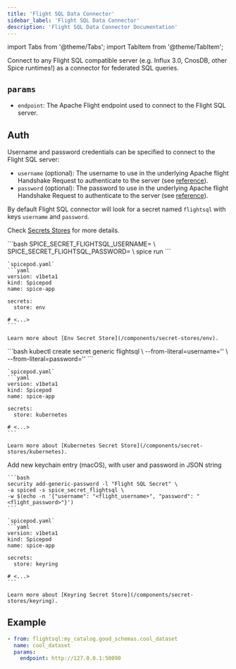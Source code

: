 ```yaml
---
title: 'Flight SQL Data Connector'
sidebar_label: 'Flight SQL Data Connector'
description: 'Flight SQL Data Connector Documentation'
---
```


import Tabs from '@theme/Tabs';
import TabItem from '@theme/TabItem';

Connect to any Flight SQL compatible server (e.g. Influx 3.0, CnosDB, other Spice runtimes!) as a connector for federated SQL queries.

## `params`

- `endpoint`: The Apache Flight endpoint used to connect to the Flight SQL server.

## Auth

Username and password credentials can be specified to connect to the Flight SQL server:

- `username` (optional): The username to use in the underlying Apache flight Handshake Request to authenticate to the server (see [reference](https://arrow.apache.org/docs/format/Flight.html#authentication)).
- `password` (optional): The password to use in the underlying Apache flight Handshake Request to authenticate to the server (see [reference](https://arrow.apache.org/docs/format/Flight.html#authentication)).

By default Flight SQL connector will look for a secret named `flightsql` with keys `username` and `password`.

Check [Secrets Stores](/components/secret-stores) for more details.

<Tabs>
  <TabItem value="env" label="Env">
    ```bash
    SPICE_SECRET_FLIGHTSQL_USERNAME=<flight_username> \
    SPICE_SECRET_FLIGHTSQL_PASSWORD=<flight_password> \
    spice run
    ```

    `spicepod.yaml`
    ```yaml
    version: v1beta1
    kind: Spicepod
    name: spice-app

    secrets:
      store: env

    # <...>
    ```

    Learn more about [Env Secret Store](/components/secret-stores/env).

  </TabItem>
  <TabItem value="k8s" label="Kubernetes">
    ```bash
    kubectl create secret generic flightsql \
      --from-literal=username='<flight_username>' \
      --from-literal=password='<flight_password>'
    ```

    `spicepod.yaml`
    ```yaml
    version: v1beta1
    kind: Spicepod
    name: spice-app

    secrets:
      store: kubernetes

    # <...>
    ```

    Learn more about [Kubernetes Secret Store](/components/secret-stores/kubernetes).

  </TabItem>
  <TabItem value="keyring" label="Keyring">
    Add new keychain entry (macOS), with user and password in JSON string

    ```bash
    security add-generic-password -l "Flight SQL Secret" \
    -a spiced -s spice_secret_flightsql \
    -w $(echo -n '{"username": "<flight_username>", "password": "<flight_password>"}')
    ```

    `spicepod.yaml`
    ```yaml
    version: v1beta1
    kind: Spicepod
    name: spice-app

    secrets:
      store: keyring

    # <...>
    ```

    Learn more about [Keyring Secret Store](/components/secret-stores/keyring).

  </TabItem>
</Tabs>

## Example

```yaml
- from: flightsql:my_catalog.good_schemas.cool_dataset
  name: cool_dataset
  params:
    endpoint: http://127.0.0.1:50090
```
